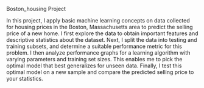 Boston_housing Project

In this project, I apply basic machine learning concepts on data collected for housing prices in the Boston, Massachusetts area to predict the selling price of a new home. I first explore the data to obtain important features and descriptive statistics about the dataset. Next, I split the data into testing and training subsets, and determine a suitable performance metric for this problem. I then analyze performance graphs for a learning algorithm with varying parameters and training set sizes. This enables me to pick the optimal model that best generalizes for unseen data. Finally, I test this optimal model on a new sample and compare the predicted selling price to your statistics.
